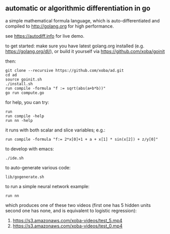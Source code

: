 automatic or algorithmic differentiation in go
----------------------------------------------

a simple mathematical formula language, which is auto-differentiated
and compiled to http://golang.org for high performance.

see https://autodiff.info for live demo.

to get started: make sure you have latest golang.org installed
(e.g. https://golang.org/dl/), or build it yourself via
https://github.com/xoba/goinit

then:

    git clone --recursive https://github.com/xoba/ad.git
    cd ad
    source goinit.sh
    ./install.sh
    run compile -formula "f := sqrt(abs(a+b*b))"
    go run compute.go

for help, you can try:

    run
    run compile -help
    run nn -help

it runs with both scalar and slice variables; e.g.:

    run compile -formula "f:= 2*x[0]+1 + a + x[1] * sin(x[2]) + z/y[0]"

to develop with emacs:

    ./ide.sh

to auto-generate various code:

    lib/gogenerate.sh

to run a simple neural network example:

    run nn

which produces one of these two videos (first one has 5 hidden
units second one has none, and is equivalent to logistic regression):

1. https://s3.amazonaws.com/xoba-videos/test_5.mp4
2. https://s3.amazonaws.com/xoba-videos/test_0.mp4


